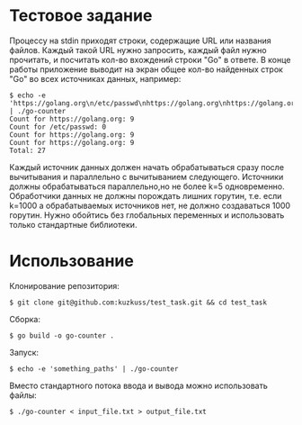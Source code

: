# Тестовое задание

Процессу на stdin приходят строки, содержащие URL или названия файлов. Каждый такой URL нужно запросить, каждый файл нужно прочитать, и посчитать кол-во вхождений строки "Go" в ответе. В конце работы приложение выводит на экран общее кол-во найденных строк "Go" во всех источниках данных, например:

```
$ echo -e 'https://golang.org\n/etc/passwd\nhttps://golang.org\nhttps://golang.org' | ./go-counter
Count for https://golang.org: 9
Count for /etc/passwd: 0
Count for https://golang.org: 9
Count for https://golang.org: 9
Total: 27
```


Каждый источник данных должен начать обрабатываться сразу после вычитывания и параллельно с вычитыванием следующего. Источники должны обрабатываться параллельно,но не более k=5 одновременно. Обработчики данных не должны порождать лишних горутин, т.е. если k=1000 а обрабатываемых источников нет, не должно создаваться 1000 горутин. Нужно обойтись без глобальных переменных и использовать только стандартные библиотеки.

# Использование

Клонирование репозитория:

`$ git clone git@github.com:kuzkuss/test_task.git && cd test_task`

Сборка:

`$ go build -o go-counter .`

Запуск:

`$ echo -e 'something_paths' | ./go-counter`

Вместо стандартного потока ввода и вывода можно использовать файлы:

`$ ./go-counter < input_file.txt > output_file.txt`
